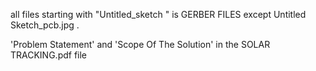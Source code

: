 all files starting with "Untitled_sketch " is GERBER FILES except Untitled Sketch_pcb.jpg .

'Problem Statement' and 'Scope Of The Solution' in the SOLAR TRACKING.pdf file
